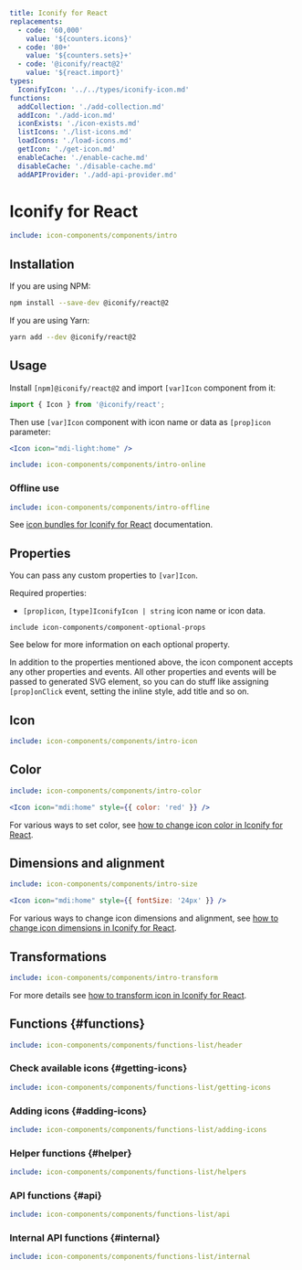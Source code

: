 ```yaml
title: Iconify for React
replacements:
  - code: '60,000'
    value: '${counters.icons}'
  - code: '80+'
    value: '${counters.sets}+'
  - code: '@iconify/react@2'
    value: '${react.import}'
types:
  IconifyIcon: '../../types/iconify-icon.md'
functions:
  addCollection: './add-collection.md'
  addIcon: './add-icon.md'
  iconExists: './icon-exists.md'
  listIcons: './list-icons.md'
  loadIcons: './load-icons.md'
  getIcon: './get-icon.md'
  enableCache: './enable-cache.md'
  disableCache: './disable-cache.md'
  addAPIProvider: './add-api-provider.md'
```

# Iconify for React

```yaml
include: icon-components/components/intro
```

## Installation

If you are using NPM:

```bash
npm install --save-dev @iconify/react@2
```

If you are using Yarn:

```bash
yarn add --dev @iconify/react@2
```

## Usage

Install `[npm]@iconify/react@2` and import `[var]Icon` component from it:

```js
import { Icon } from '@iconify/react';
```

Then use `[var]Icon` component with icon name or data as `[prop]icon` parameter:

```jsx
<Icon icon="mdi-light:home" />
```

```yaml
include: icon-components/components/intro-online
```

### Offline use

```yaml
include: icon-components/components/intro-offline
```

See [icon bundles for Iconify for React](../../sources/bundles/react.md) documentation.

## Properties

You can pass any custom properties to `[var]Icon`.

Required properties:

- `[prop]icon`, `[type]IconifyIcon | string` icon name or icon data.

`include icon-components/component-optional-props`

See below for more information on each optional property.

In addition to the properties mentioned above, the icon component accepts any other properties and events. All other properties and events will be passed to generated SVG element, so you can do stuff like assigning `[prop]onClick` event, setting the inline style, add title and so on.

## Icon

```yaml
include: icon-components/components/intro-icon
```

## Color

```yaml
include: icon-components/components/intro-color
```

```jsx
<Icon icon="mdi:home" style={{ color: 'red' }} />
```

For various ways to set color, see [how to change icon color in Iconify for React](./color.md).

## Dimensions and alignment

```yaml
include: icon-components/components/intro-size
```

```jsx
<Icon icon="mdi:home" style={{ fontSize: '24px' }} />
```

For various ways to change icon dimensions and alignment, see [how to change icon dimensions in Iconify for React](./dimensions.md).

## Transformations

```yaml
include: icon-components/components/intro-transform
```

For more details see [how to transform icon in Iconify for React](./transform.md).

## Functions {#functions}

```yaml
include: icon-components/components/functions-list/header
```

### Check available icons {#getting-icons}

```yaml
include: icon-components/components/functions-list/getting-icons
```

### Adding icons {#adding-icons}

```yaml
include: icon-components/components/functions-list/adding-icons
```

### Helper functions {#helper}

```yaml
include: icon-components/components/functions-list/helpers
```

### API functions {#api}

```yaml
include: icon-components/components/functions-list/api
```

### Internal API functions {#internal}

```yaml
include: icon-components/components/functions-list/internal
```
